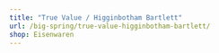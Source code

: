 ```yaml
---
title: "True Value / Higginbotham Bartlett"
url: /big-spring/true-value-higginbotham-bartlett/
shop: Eisenwaren
---
```

